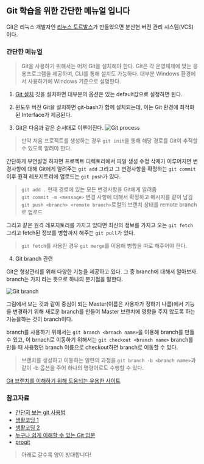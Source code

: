 ## **Git 학습을 위한 간단한 메뉴얼 입니다**

Git은 리눅스 개발자인 [리누스 토르발스](https://namu.wiki/w/%EB%A6%AC%EB%88%84%EC%8A%A4%20%ED%86%A0%EB%A5%B4%EB%B0%9C%EC%8A%A4)가 만들었으면 분산현 버전 관리 시스템(VCS)이다.

### 간단한 메뉴얼
> Git을 사용하기 위해서는 머저 Git을 설치해야 한다. Git은 각 운영체제에 맞는 응용프로그램을 제공하며, CLI를 통해 설치도 가능하다. 대부분 Windows 환경에서 사용하기에 Windows 기준으로 설명한다.

1. [Git 설치](https://git-scm.com/) 깃을 설치하면 대부분의 옵션은 있는 default값으로 설정하면 된다.

2. 윈도우 버전 Git을 설치하면 git-bash가 함께 설치되는데, 이는 Git 환경에 최적화된 Interface가 제공된다.

3. Git은 다음과 같은 순서대로 이루어진다.
![Git process](https://media.vlpt.us/images/haneul7960/post/a990fb96-f709-406d-8b01-5dc7ce4a7466/image.png)

> 만약 처음 프로젝트를 생성하는 경우 `git init`을 통해 해당 경로를 Git이 추적할 수 있도록 알려야 한다.

간단하게 부연설명 하자면 프로젝트 디렉토리에서 파일 생성 수정 삭제가 이루어지면 변경사항에 대해 Git에게 알려주는 `git add` 그리고 그 변경사항을 확정하는 `git commit` 이후 원격 레포지토리에 업로드는 `git push`가 있다.

> `git add .` 현재 경로에 있는 모든 변경사항을 Git에게 알려줌<br>
> `git commit -m <message>` 변경 사항에 대해서 확정하고 메시지를 같이 남김<br>
> `git push <branch> <remote branch>`로컬의 브랜치 상태를 remote branch로 업로드

그리고 같은 원격 레포지토리를 가지고 있다면 최신의 정보를 가지고 오는 `git fetch` 그리고 fetch된 정보를 병합까지 해주는 `git pull`가 있다.

> `git fetch`를 사용한 경우 `git merge`를 이용해 병합을 따로 해주어야 한다.

4. Git branch 관련

Git은 형상관리를 위해 다양한 기능을 제공하고 있다. 그 중 branch에 대해서 알아보자.
branch는 가지 라는 뜻으로 하나의 분기점을 말한다.

![Git branch](https://media.vlpt.us/images/tngusl5/post/02366c9d-b215-404c-89e2-2c761d787945/img.png)

그림에서 보는 것과 같이 중심이 되는 Master(이름은 사용자가 정하기 나름)에서 기능을 변경하기 위해 새로운 branch를 만들어 Master 브랜치에 영향을 주지 않도록 하는 기능을하는 것이 branch이다.

branch를 사용하기 위해서는 
`git branch <brnach name>`을 이용해 branch를 만들 수 있고, 이 brnach로 이동하기 위해서는 `git checkout <branch name>` branch를 만들 때 사용했던 branch 이름으로 checkout하면 branch로 이동할 수 있다.

> 브랜치를 생성하고 이동하는 일련의 과정을 `git branch -b <branch name>`과 같이 -b 옵션을 주어 하나의 명령어로도 수행할 수 있다.

[Git 브랜치를 이해하기 위해 도움되는 유용한 사이트](https://learngitbranching.js.org/?locale=ko)

### 참고자료
- [간단히 보는 git 사용법](http://rogerdudler.github.io/git-guide/index.ko.html)
- [생활코딩 1](https://www.youtube.com/playlist?list=PLuHgQVnccGMCNJESahrVV-uYGMNYK_vMf)
- [생활코딩 2](https://www.youtube.com/playlist?list=PLuHgQVnccGMCNJESahrVV-uYGMNYK_vMf)
- [누구나 쉽게 이해할 수 있는 Git 입문](https://backlog.com/git-tutorial/kr/intro/intro1_1.html)
- [progit](http://dogfeet.github.io/articles/2012/progit.html)

> 아래로 갈수록 양이 방대합니다!